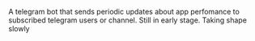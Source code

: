 A telegram bot that sends periodic updates about app perfomance to subscribed telegram users
or channel.
Still in early stage. Taking shape slowly
